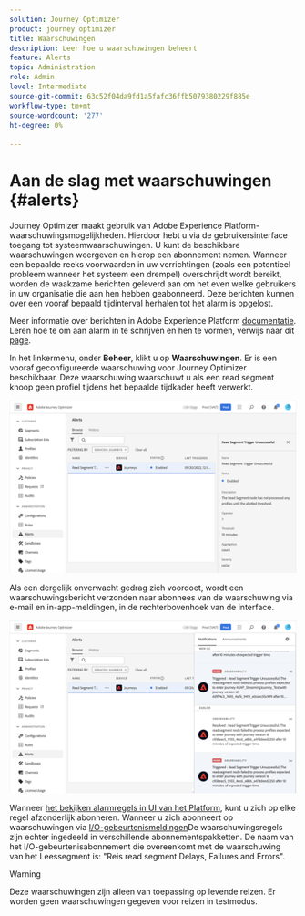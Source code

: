 ```yaml
---
solution: Journey Optimizer
product: journey optimizer
title: Waarschuwingen
description: Leer hoe u waarschuwingen beheert
feature: Alerts
topic: Administration
role: Admin
level: Intermediate
source-git-commit: 63c52f04da9fd1a5fafc36ffb5079380229f885e
workflow-type: tm+mt
source-wordcount: '277'
ht-degree: 0%

---
```


# Aan de slag met waarschuwingen {#alerts}

Journey Optimizer maakt gebruik van Adobe Experience Platform-waarschuwingsmogelijkheden. Hierdoor hebt u via de gebruikersinterface toegang tot systeemwaarschuwingen. U kunt de beschikbare waarschuwingen weergeven en hierop een abonnement nemen. Wanneer een bepaalde reeks voorwaarden in uw verrichtingen (zoals een potentieel probleem wanneer het systeem een drempel) overschrijdt wordt bereikt, worden de waakzame berichten geleverd aan om het even welke gebruikers in uw organisatie die aan hen hebben geabonneerd. Deze berichten kunnen over een vooraf bepaald tijdinterval herhalen tot het alarm is opgelost.

Meer informatie over berichten in Adobe Experience Platform [documentatie](https://experienceleague.adobe.com/docs/experience-platform/observability/alerts/overview.html).
Leren hoe te om aan alarm in te schrijven en hen te vormen, verwijs naar dit [page](https://experienceleague.adobe.com/docs/experience-platform/observability/alerts/ui.html).

In het linkermenu, onder **Beheer**, klikt u op **Waarschuwingen**. Er is een vooraf geconfigureerde waarschuwing voor Journey Optimizer beschikbaar. Deze waarschuwing waarschuwt u als een read segment knoop geen profiel tijdens het bepaalde tijdkader heeft verwerkt.

![](assets/alerts1.png)

Als een dergelijk onverwacht gedrag zich voordoet, wordt een waarschuwingsbericht verzonden naar abonnees van de waarschuwing via e-mail en in-app-meldingen, in de rechterbovenhoek van de interface.

![](assets/alerts2.png)

Wanneer [het bekijken alarmregels in UI van het Platform](https://experienceleague.adobe.com/docs/experience-platform/observability/alerts/ui.html), kunt u zich op elke regel afzonderlijk abonneren. Wanneer u zich abonneert op waarschuwingen via [I/O-gebeurtenismeldingen](https://experienceleague.adobe.com/docs/experience-platform/observability/alerts/subscribe.html)De waarschuwingsregels zijn echter ingedeeld in verschillende abonnementspakketten. De naam van het I/O-gebeurtenisabonnement die overeenkomt met de waarschuwing van het Leessegment is: &quot;Reis read segment Delays, Failures and Errors&quot;.

>[!WARNING]
>
>Deze waarschuwingen zijn alleen van toepassing op levende reizen. Er worden geen waarschuwingen gegeven voor reizen in testmodus.